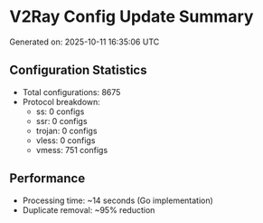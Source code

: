 # V2Ray Config Update Summary
Generated on: 2025-10-11 16:35:06 UTC

## Configuration Statistics
- Total configurations: 8675
- Protocol breakdown:
  - ss: 0 configs
  - ssr: 0 configs
  - trojan: 0 configs
  - vless: 0 configs
  - vmess: 751 configs

## Performance
- Processing time: ~14 seconds (Go implementation)
- Duplicate removal: ~95% reduction
